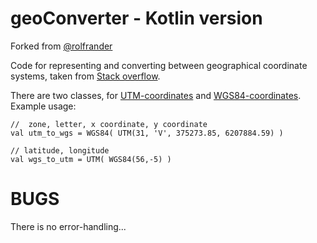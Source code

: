 # geoConverter - Kotlin version

Forked from [@rolfrander](https://github.com/rolfrander/geo)

Code for representing and converting between geographical coordinate systems, taken from
[Stack overflow](https://stackoverflow.com/questions/176137/java-convert-lat-lon-to-utm).

There are two classes, for [UTM-coordinates](https://en.wikipedia.org/wiki/Universal_Transverse_Mercator_coordinate_system)
and [WGS84-coordinates](https://en.wikipedia.org/wiki/World_Geodetic_System).
Example usage:

```
//  zone, letter, x coordinate, y coordinate
val utm_to_wgs = WGS84( UTM(31, 'V', 375273.85, 6207884.59) )

// latitude, longitude
val wgs_to_utm = UTM( WGS84(56,-5) )

```

# BUGS
There is no error-handling...
